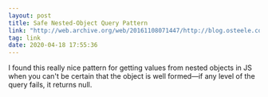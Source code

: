 ```yaml
---
layout: post
title: Safe Nested-Object Query Pattern
link: "http://web.archive.org/web/20161108071447/http://blog.osteele.com/posts/2007/12/cheap-monads/"
tag: link
date: 2020-04-18 17:55:36
---
```

I found this really nice pattern for getting values from nested objects in JS when you can't be certain that the object is well formed—if any level of the query fails, it returns null. 